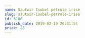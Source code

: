 ```yaml
---
name: Sautoir Isobel pétrole irisé
slug: sautoir-isobel-petrole-irise
id: 6186
publish_date: 2019-02-19 20:31:54
price: 28
---
```

